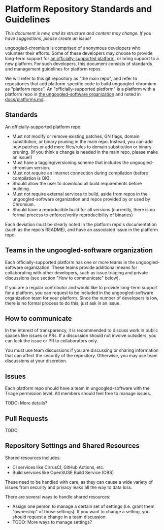 # Platform Repository Standards and Guidelines

*This document is new, and its structure and content may change. If you have suggestions, please create an issue!*

ungoogled-chromium is comprised of anonymous developers who volunteer their efforts. Some of these developers may choose to provide long-term support for [an officially-supported platform](platforms.md), or bring support to a new platform. For such developers, this document consists of standards and management guidelines for platform repos.

We will refer to this git repository as "the main repo", and refer to repositories that add platform-specific code to build ungoogled-chromium as "platform repos". An "officially-supported platform" is a platform with a platform repo in [the ungoogled-software organization](//github.com/ungoogled-software) and noted in [docs/platforms.md](platforms.md).

## Standards

An officially-supported platform repo:

* Must not modify or remove existing patches, GN flags, domain substitution, or binary pruning in the main repo. Instead, you can add new patches or add more files/rules to domain substitution or binary pruning. (If you think a change is needed in the main repo, please make an issue!)
* Must have a tagging/versioning scheme that includes the ungoogled-chromium version.
* Must not require an Internet connection during compilation (before compilation is OK).
* Should allow the user to download all build requirements before building.
* Must not require external services to build, aside from repos in the ungoogled-software organization and repos provided by or used by Chromium.
* Should have a reproducible build for all versions (currently, there is no formal process to enforce/verify reproducibility of binaries)

Each deviation must be clearly noted in the platform repo's documentation (such as the repo's README), and have an associated issue in the platform repo. 

## Teams in the ungoogled-software organization

Each officially-supported platform has one or more teams in the ungoogled-software organization. These teams provide additional means for collaborating with other developers, such as issue triaging and private discussions (see section "How to communicate" below).

If you are a regular contributor and would like to provide long-term support for a platform, you can request to be included in the ungoogled-software organization team for your platform. Since the number of developers is low, there is no formal process to do this; just ask in an issue.

## How to communicate

In the interest of transparency, it is recommended to discuss work in public spaces like issues or PRs. If a discussion should not involve outsiders, you can lock the issue or PR to collaborators only.

You must use team discussions if you are discussing or sharing information that can affect the security of the repository. Otherwise, you may use team discussions at your discretion.

## Issues

Each platform repo should have a team in ungoogled-software with the Triage permission level. All members should feel free to manage issues.

TODO: More details?

## Pull Requests

TODO

## Repository Settings and Shared Resources

Shared resources includes:

* CI services like CirrusCI, GitHub Actions, etc.
* Build services like OpenSUSE Build Service (OBS)

These need to be handled with care, as they can cause a wide variety of issues from security and privacy leaks all the way to data loss.

There are several ways to handle shared resources:

* Assign one person to manage a certain set of settings (i.e. grant them "ownership" of those settings). If you want to change a setting, you should request a change in a team discussion.
* TODO: More ways to manage settings?
